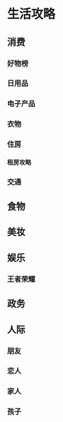 # 生活攻略

## 消费

### 好物榜

### 日用品

### 电子产品

### 衣物

### 住房

#### 租房攻略

### 交通

## 食物

## 美妆

## 娱乐

### 王者荣耀

## 政务

## 人际

### 朋友

### 恋人

### 家人

### 孩子
